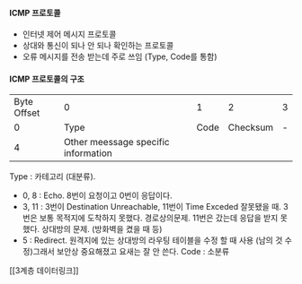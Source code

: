 #### ICMP 프로토콜
- 인터넷 제어 메시지 프로토콜
- 상대와 통신이 되나 안 되나 확인하는 프로토콜
- 오류 메시지를 전송 받는데 주로 쓰임 (Type, Code를 통함)

#### ICMP 프로토콜의 구조
|             |                                     |      |          |     |
| ----------- | ----------------------------------- | ---- | -------- | --- |
| Byte Offset | 0                                   | 1    | 2        | 3   |
| 0           | Type                                | Code | Checksum | -   |
| 4           | Other meessage specific information |      |          |     |

Type : 카테고리 (대분류).
- 0, 8 : Echo. 8번이 요청이고 0번이 응답이다.
- 3, 11 : 3번이 Destination Unreachable, 11번이 Time Exceded 잘못됐을 때. 3번은 보통 목적지에 도착하지 못했다. 경로상의문제. 11번은 갔는데 응답을 받지 못했다. 상대방의 문제. (방화벽을 켰을 때 등)
- 5 : Redirect. 원격지에 있는 상대방의 라우팅 테이블을 수정 할 때 사용 (남의 것 수정)그래서 보안상 중요해졌고 요새는 잘 안 쓴다. 
Code : 소분류



[[3계층 데이터링크]]
